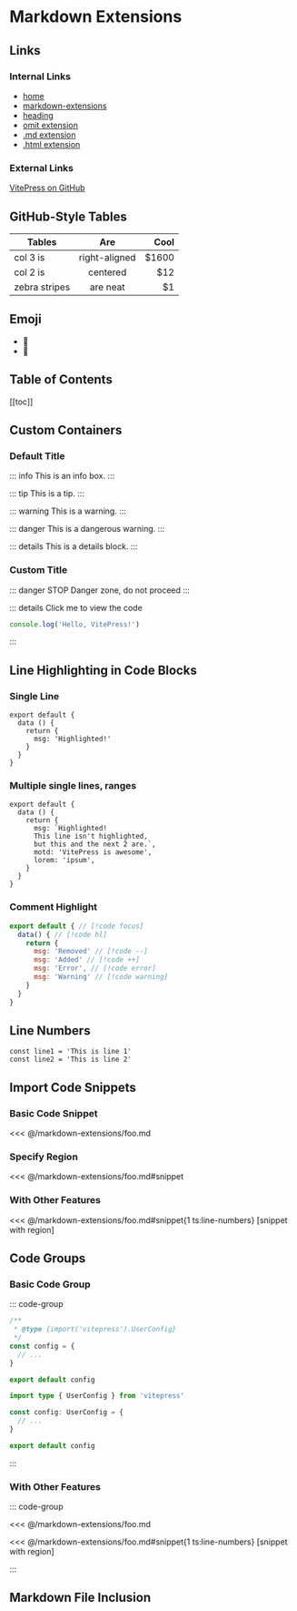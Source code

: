 # Markdown Extensions

## Links

### Internal Links

- [home](/)
- [markdown-extensions](/markdown-extensions/)
- [heading](./#internal-links)
- [omit extension](./foo)
- [.md extension](./foo.md)
- [.html extension](./foo.html)

### External Links

[VitePress on GitHub](https://github.com/vuejs/vitepress)

## GitHub-Style Tables

| Tables        |      Are      |   Cool |
| ------------- | :-----------: | -----: |
| col 3 is      | right-aligned | \$1600 |
| col 2 is      |   centered    |   \$12 |
| zebra stripes |   are neat    |    \$1 |

## Emoji

- :tada:
- :100:

## Table of Contents

[[toc]]

## Custom Containers

### Default Title

::: info
This is an info box.
:::

::: tip
This is a tip.
:::

::: warning
This is a warning.
:::

::: danger
This is a dangerous warning.
:::

::: details
This is a details block.
:::

### Custom Title

::: danger STOP
Danger zone, do not proceed
:::

::: details Click me to view the code
```js
console.log('Hello, VitePress!')
```
:::

## Line Highlighting in Code Blocks

### Single Line

```js{4}
export default {
  data () {
    return {
      msg: 'Highlighted!'
    }
  }
}
```

### Multiple single lines, ranges

```js{1,4,6-8}
export default {
  data () {
    return {
      msg: `Highlighted!
      This line isn't highlighted,
      but this and the next 2 are.`,
      motd: 'VitePress is awesome',
      lorem: 'ipsum',
    }
  }
}
```

### Comment Highlight

```js
export default { // [!code focus]
  data() { // [!code hl]
    return {
      msg: 'Removed' // [!code --]
      msg: 'Added' // [!code ++]
      msg: 'Error', // [!code error]
      msg: 'Warning' // [!code warning]
    }
  }
}
```

## Line Numbers

```ts:line-numbers
const line1 = 'This is line 1'
const line2 = 'This is line 2'
```

## Import Code Snippets

### Basic Code Snippet

<<< @/markdown-extensions/foo.md

### Specify Region

<<< @/markdown-extensions/foo.md#snippet

### With Other Features

<<< @/markdown-extensions/foo.md#snippet{1 ts:line-numbers} [snippet with region]

## Code Groups

### Basic Code Group

::: code-group

```js [config.js]
/**
 * @type {import('vitepress').UserConfig}
 */
const config = {
  // ...
}

export default config
```

```ts [config.ts]
import type { UserConfig } from 'vitepress'

const config: UserConfig = {
  // ...
}

export default config
```

:::

### With Other Features

::: code-group

<<< @/markdown-extensions/foo.md

<<< @/markdown-extensions/foo.md#snippet{1 ts:line-numbers} [snippet with region]

:::

## Markdown File Inclusion

<!--@include: ./foo.md-->
